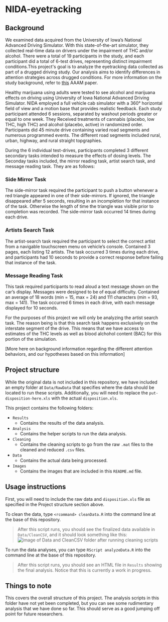 # NIDA-eyetracking

## Background
We examined data acquired from the University of Iowa’s National Advanced Driving Simulator. With this state-of-the-art simulator, they collected real-time data on drivers under the impairment of THC and/or alcohol. There were a total of 19 participants in the study, and each participant did a total of 6-test drives, representing distinct impairment conditions.This project's goal is to analyze the eyetracking data collected as part of a drugged driving study.  Our analysis aims to identify differences in attention strategies across drugged conditions. For more information on the study background, refer to [this](https://github.com/stellasylee/STA499/blob/master/AAAM%20Paper/AAAM_Draft_v3.docx) AAAM paper. 

Healthy marijuana using adults were tested to see alcohol and marijuana effects on driving using University of Iowa National Advanced Driving Simulator. NIDA employed a full vehicle cab simulator with a 360° horizontal field of view and a motion base that provides realistic feedback. Each study participant attended 6 sessions, separated by washout periods greater or equal to one week. They Received treatments of cannabis (placebo, low THC, high THC) and alcohol (placebo, active) in randomized order. Participants did 45 minute drive containing varied road segments and numerous programmed events. The different road segments included rural, urban, highway, and  rural straight topgraphies. 

During the 6 individual test-drives, participants completed 3 different secondary tasks intended to measure the effects of dosing levels. The Seconday tasks included, the mirror reading task, artist search task, and message reading task. They are as follows: 

### Side Mirror Task

The side-mirror task required the participant to push a button whenever a red triangle appeared in one of their side-mirrors. If ignored, the triangle disappeared after 5 seconds, resulting in an incompletion for that instance of the task. Otherwise the length of time the triangle was visible prior to completion was recorded. The side-mirror task occurred 14 times during each drive. 

### Artists Search Task

The artist-search task required the participant to select the correct artist from a navigable touchscreen menu on vehicle’s console. Contained 3 pages, each listing 12 artists. The task occurred 3 times during each drive, and participants had 10 seconds to provide a correct response before failing that instance of the task. 

### Message Reading Task

This task required participants to read aloud a text message shown on the car’s display. Messages were designed to be of equal difficulty. Contained an average of 18 words (min = 15, max = 24) and 111 characters (min = 93, max = 141). The task occurred 6 times in each drive, with each message displayed for 10 seconds.

For the purposes of this project we will only be analyzing the artist search task. The reason being is that this search task happens exclusively on the interstate segment of the drive. This means that we have access to estimates of the THC levels as well as blood alchohol content (BAC) for this portion of the simulation. 


[More here on background information regarding the different attention behaviors, and our hypotheses based on this information]

## Project structure
While the original data is not included in this repository, we have included an empty folder at `Data/RawData` that specifies where the data should be located to run these scripts. Additionally, you will need to replace the `put-disposition-here.xls` with the actual `disposition.xls`.

This project contains the following folders:  

* `Results`  
  * Contains the results of the data analysis.
* `Analysis`
  * Contains the helper scripts to run the data analysis.
* `Cleaning`
  * Contains the cleaning scripts to go from the raw `.mat` files to the cleaned and reduced `.csv` files. 
* `Data`
  * Contains the actual data being processed.
* `Images`
  * Contains the images that are included in this `README.md` file. 

## Usage instructions
First, you will need to include the raw data and `disposition.xls` file as specified in the Project structure section above. 

To clean the data, type `<rcommand> cleanData.R` into the command line at the base of this repository. 

> After this script runs, you should see the finalized data available in `Data/CleanCSV`, and it should look something like this: 
![image of Data and CleanCSV folder after running cleaning scripts](https://github.com/gaffordb/NIDA-eyetracking/blob/files-after-cleaning.png?raw=true)


To run the data analyses, you can type `RScript analyzeData.R` into the command line at the base of this repository.
> After this script runs, you should see an HTML file in `Results` showing the final analysis. Notice that this is currently a work in progress. 

## Things to note
This covers the overall structure of this project. The analysis scripts in this folder have not yet been completed, but you can see some rudimentary analysis that we have done so far. This should serve as a good jumping off point for future researchers. 
